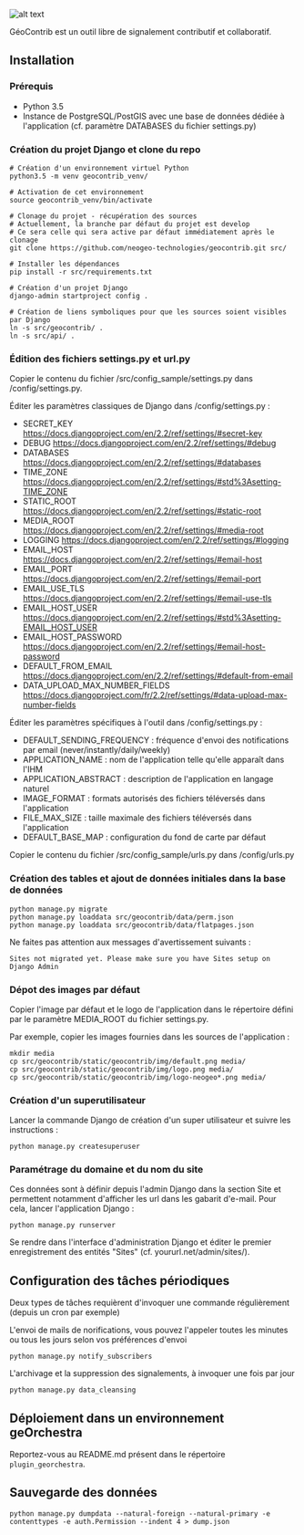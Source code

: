 ![alt text](geocontrib/static/geocontrib/img/logo-geocontrib.png?raw=true)

GéoContrib est un outil libre de signalement contributif et collaboratif.

## Installation

### Prérequis

* Python 3.5
* Instance de PostgreSQL/PostGIS avec une base de données dédiée à l'application 
(cf. paramètre DATABASES du fichier settings.py)

### Création du projet Django et clone du repo

```shell
# Création d'un environnement virtuel Python
python3.5 -m venv geocontrib_venv/

# Activation de cet environnement
source geocontrib_venv/bin/activate

# Clonage du projet - récupération des sources
# Actuellement, la branche par défaut du projet est develop
# Ce sera celle qui sera active par défaut immédiatement après le clonage
git clone https://github.com/neogeo-technologies/geocontrib.git src/

# Installer les dépendances
pip install -r src/requirements.txt

# Création d'un projet Django
django-admin startproject config .

# Création de liens symboliques pour que les sources soient visibles par Django
ln -s src/geocontrib/ .
ln -s src/api/ .
```

### Édition des fichiers settings.py et url.py

Copier le contenu du fichier /src/config_sample/settings.py dans /config/settings.py.

Éditer les paramètres classiques de Django dans /config/settings.py :
* SECRET_KEY https://docs.djangoproject.com/en/2.2/ref/settings/#secret-key
* DEBUG https://docs.djangoproject.com/en/2.2/ref/settings/#debug
* DATABASES https://docs.djangoproject.com/en/2.2/ref/settings/#databases
* TIME_ZONE https://docs.djangoproject.com/en/2.2/ref/settings/#std%3Asetting-TIME_ZONE
* STATIC_ROOT https://docs.djangoproject.com/en/2.2/ref/settings/#static-root
* MEDIA_ROOT https://docs.djangoproject.com/en/2.2/ref/settings/#media-root
* LOGGING https://docs.djangoproject.com/en/2.2/ref/settings/#logging
* EMAIL_HOST https://docs.djangoproject.com/en/2.2/ref/settings/#email-host
* EMAIL_PORT https://docs.djangoproject.com/en/2.2/ref/settings/#email-port
* EMAIL_USE_TLS https://docs.djangoproject.com/en/2.2/ref/settings/#email-use-tls
* EMAIL_HOST_USER https://docs.djangoproject.com/en/2.2/ref/settings/#std%3Asetting-EMAIL_HOST_USER
* EMAIL_HOST_PASSWORD https://docs.djangoproject.com/en/2.2/ref/settings/#email-host-password
* DEFAULT_FROM_EMAIL https://docs.djangoproject.com/en/2.2/ref/settings/#default-from-email
* DATA_UPLOAD_MAX_NUMBER_FIELDS https://docs.djangoproject.com/fr/2.2/ref/settings/#data-upload-max-number-fields

Éditer les paramètres spécifiques à l'outil dans /config/settings.py :
* DEFAULT_SENDING_FREQUENCY : fréquence d'envoi des notifications par email (never/instantly/daily/weekly)
* APPLICATION_NAME : nom de l'application telle qu'elle apparaît dans l'IHM
* APPLICATION_ABSTRACT : description de l'application en langage naturel
* IMAGE_FORMAT : formats autorisés des fichiers téléversés dans l'application
* FILE_MAX_SIZE : taille maximale des fichiers téléversés dans l'application
* DEFAULT_BASE_MAP : configuration du fond de carte par défaut

Copier le contenu du fichier /src/config_sample/urls.py dans /config/urls.py

### Création des tables et ajout de données initiales dans la base de données

```shell
python manage.py migrate
python manage.py loaddata src/geocontrib/data/perm.json
python manage.py loaddata src/geocontrib/data/flatpages.json
```

Ne faites pas attention aux messages d'avertissement suivants :
```
Sites not migrated yet. Please make sure you have Sites setup on Django Admin
```

### Dépot des images par défaut

Copier l'image par défaut et le logo de l'application dans le répertoire défini par le paramètre MEDIA_ROOT 
du fichier settings.py.

Par exemple, copier les images fournies dans les sources de l'application :
```shell
mkdir media
cp src/geocontrib/static/geocontrib/img/default.png media/
cp src/geocontrib/static/geocontrib/img/logo.png media/
cp src/geocontrib/static/geocontrib/img/logo-neogeo*.png media/
```

### Création d'un superutilisateur

Lancer la commande Django de création d'un super utilisateur et suivre les instructions :
```shell
python manage.py createsuperuser
```

### Paramétrage du domaine et du nom du site

Ces données sont à définir depuis l'admin Django dans la section Site et
permettent notamment d'afficher les url dans les gabarit d'e-mail.
Pour cela, lancer l'application Django :
```shell
python manage.py runserver
```

Se rendre dans l'interface d'administration Django et éditer le premier enregistrement des entités 
"Sites" (cf. yoururl.net/admin/sites/).

## Configuration des tâches périodiques

Deux types de tâches requièrent d'invoquer une commande régulièrement (depuis un cron par exemple)

L'envoi de mails de norifications, vous pouvez l'appeler toutes les minutes ou tous les jours selon vos préférences d'envoi
```shell
python manage.py notify_subscribers
```

L'archivage et la suppression des signalements, à invoquer une fois par jour
```shell
python manage.py data_cleansing
```


## Déploiement dans un environnement geOrchestra

Reportez-vous au README.md présent dans le répertoire `plugin_georchestra`.


## Sauvegarde des données

```
python manage.py dumpdata --natural-foreign --natural-primary -e contenttypes -e auth.Permission --indent 4 > dump.json
```
